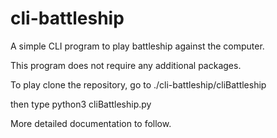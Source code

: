 # cli-battleship
A simple CLI program to play battleship against the computer.

This program does not require any additional packages.

To play clone the repository, go to ./cli-battleship/cliBattleship

then type python3 cliBattleship.py

More detailed documentation to follow.